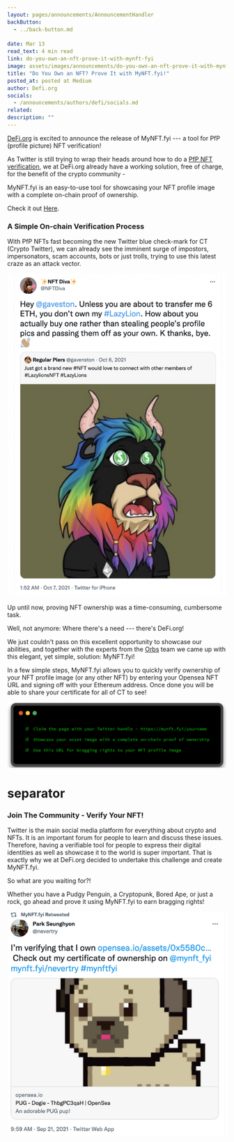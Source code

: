 ```yaml
---
layout: pages/announcements/AnnouncementHandler
backButton:
  - ../back-button.md

date: Mar 13
read_text: 4 min read
link: do-you-own-an-nft-prove-it-with-mynft-fyi
image: assets/images/announcements/do-you-own-an-nft-prove-it-with-mynft-fyi/main.png
title: "Do You Own an NFT? Prove It with MyNFT.fyi!"
posted_at: posted at Medium
author: Defi.org
socials:
  - /announcements/authors/defi/socials.md
related:
description: ""
---
```


[DeFi.org](https://defi.org/) is excited to announce the release of MyNFT.fyi --- a tool for PfP (profile picture) NFT verification!

As Twitter is still trying to wrap their heads around how to do a [PfP NFT verification](https://www.theverge.com/2021/9/23/22689806/twitter-bitcoin-lightning-tipping-nft-authentication), we at DeFi.org already have a working solution, free of charge, for the benefit of the crypto community -

MyNFT.fyi is an easy-to-use tool for showcasing your NFT profile image with a complete on-chain proof of ownership.

Check it out [Here](https://mynft.fyi/?utm_source=blog&utm_medium=defiorg).

### A Simple On-chain Verification Process

With PfP NFTs fast becoming the new Twitter blue check-mark for CT (Crypto Twitter), we can already see the imminent surge of impostors, impersonators, scam accounts, bots or just trolls, trying to use this latest craze as an attack vector.

![](/assets/images/announcements/do-you-own-an-nft-prove-it-with-mynft-fyi/2.png)

Up until now, proving NFT ownership was a time-consuming, cumbersome task.

Well, not anymore: Where there's a need --- there's DeFi.org!

We just couldn't pass on this excellent opportunity to showcase our abilities, and together with the experts from the [Orbs](https://www.orbs.com/) team we came up with this elegant, yet simple, solution: MyNFT.fyi!

In a few simple steps, MyNFT.fyi allows you to quickly verify ownership of your NFT profile image (or any other NFT) by entering your Opensea NFT URL and signing off with your Ethereum address. Once done you will be able to share your certificate for all of CT to see!

![](/assets/images/announcements/do-you-own-an-nft-prove-it-with-mynft-fyi/3.png)

# separator

### Join The Community - Verify Your NFT!

Twitter is the main social media platform for everything about crypto and NFTs. It is an important forum for people to learn and discuss these issues. Therefore, having a verifiable tool for people to express their digital identities as well as showcase it to the world is super important. That is exactly why we at DeFi.org decided to undertake this challenge and create MyNFT.fyi.

So what are you waiting for?!

Whether you have a Pudgy Penguin, a Cryptopunk, Bored Ape, or just a rock, go ahead and prove it using MyNFT.fyi to earn bragging rights!

![](/assets/images/announcements/do-you-own-an-nft-prove-it-with-mynft-fyi/4.png)
